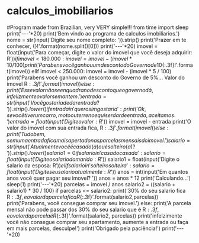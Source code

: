 # calculos_imobiliarios
#Program made from Brazilian, very VERY simple!!!
from time import sleep
print('---'*20)
print('Bem vindo ao programa de calculos imobiliarios.')
nome = str(input('Digite seu nome completo: ')).strip()
print('Prazer em te conhecer, {}!'.format(nome.split()[0]))
print('---'*20)
imovel = float(input('Para começar, digite o valor do imovel que você deseja adquirir: R$'))
if imovel < 180.000:
    imovel = imovel - (imovel * 10 / 100)
    print('Parabens você ganhou um desconto do Governo de 10%... Valor do imovel R${:.3f}!'.format(imovel))
elif imovel < 250.000:
    imovel = imovel - (imovel * 5 / 100)
    print('Parabens você ganhou um desconto do Governo de 5%... Valor do imovel R${:.3f}!'.format(imovel))
else:
    print('Esse valor não se enquadra no desconto que o governo dá, infelizmente o valor se mantem.')
entrada = str(input('Você gostaria de dar entrada?')).strip().lower()
if entrada in 'quero sim gostaria':
    print('Ok, se você tiver um carro, moto ou terreno e quiser dar de entrada, aceitamos.')
    entrada = float(input('Digite o valor: R$'))
    imovel = imovel - entrada
    print('O valor do imovel com sua entrada fica, R${:.3f}'.format(imovel))
else:
    print('Tudo bem, sem uma entrada fica mais apertado nas parcelas mensais do imovel.')
salario = str(input('Atualmente você é casado(a) ou é solteiro(a)?')).strip().lower()
salario1 = 0
if salario in 'casado casada':
    salario = float(input('Digite o salario do marido: R$'))
    salario1 = float(input('Digite o salario da esposa: R$'))
elif salario in 'solteiro solteira':
    salario = float(input('Digite seu salario atualmente: R$'))
anos = int(input('Em quantos anos você quer pagar seu imovel? '))
anos = anos * 12
print('Calculando...')
sleep(1)
print('---'*20)
parcelas = imovel / anos
salario2 = ((salario + salario1) * 30 / 100)
if parcelas <= salario2:
    print('30% do seu salario fica R${:.3f}, e o valor da parcela fica R${:.3f}'.format(salario2,parcelas))
    print('Parabens, você consegue comprar seu imovel.')
else:
    print('A parcela mensal não pode passar dos 30% do seu salario que é R${:.3f}, e o valor da parcela é R${:.3f}'.format(salario2, parcelas))
    print('infelzimente você não consegue comprar seu apartamento, aumente a entrada ou faça em mais parcelas, desculpe!')
print('Obrigado pela paciência!')
print('---'*20)
